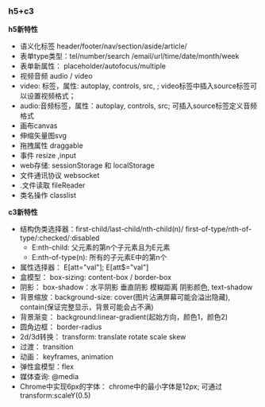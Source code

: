 ### h5+c3

**h5新特性**
- 语义化标签 header/footer/nav/section/aside/article/
- 表单type类型：tel/number/search /email/url/time/date/month/week
- 表单新属性： placeholder/autofocus/multiple
- 视频音频 audio / video
- video: 标签，属性: autoplay, controls, src, ; video标签中插入source标签可以设置视频格式；
- audio:音频标签，属性：autoplay, controls, src; 可插入source标签定义音频格式
- 画布canvas
- 伸缩矢量图svg
- 拖拽属性 draggable
- 事件 resize ,input
- web存储:  sessionStorage 和 localStorage
- 文件通讯协议 websocket
- .文件读取 fileReader
- 类名操作   classlist

**c3新特性** 
- 结构伪类选择器：first-child/last-child/nth-child(n)/ first-of-type/nth-of-type/:checked/:disabled
  - E:nth-child: 父元素的第n个子元素且为E元素
  - E:nth-of-type(n): 所有的子元素E中的第n个
- 属性选择器： E[att="val"]; E[att$="val"]
- 盒模型： box-sizing: content-box / border-box
- 阴影： box-shadow：水平阴影 垂直阴影 模糊距离 阴影颜色,  text-shadow
- 背景缩放：background-size: cover(图片沾满屏幕可能会溢出隐藏), contain(保证完整显示，背景可能会占不满)
- 背景渐变： background:linear-gradient(起始方向，颜色1，颜色2)
- 圆角边框： border-radius
- 2d/3d转换： transform: translate rotate scale skew
- 过渡： transition
- 动画： keyframes, animation
- 弹性盒模型：flex
- 媒体查询: @media
- Chrome中实现6px的字体： chrome中的最小字体是12px; 可通过transform:scaleY(0.5)